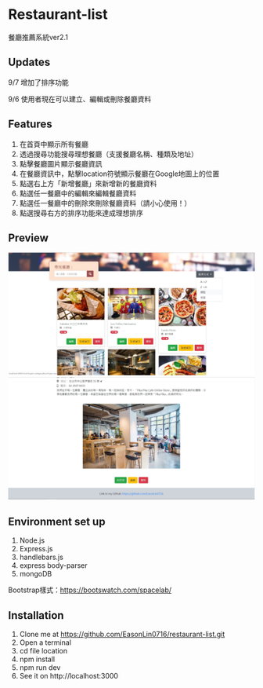 # Restaurant-list
餐廳推薦系統ver2.1
## Updates
9/7 增加了排序功能

9/6 使用者現在可以建立、編輯或刪除餐廳資料
## Features
1. 在首頁中顯示所有餐廳
2. 透過搜尋功能搜尋理想餐廳（支援餐廳名稱、種類及地址）
3. 點擊餐廳圖片顯示餐廳資訊
4. 在餐廳資訊中，點擊location符號顯示餐廳在Google地圖上的位置
5. 點選右上方「新增餐廳」來新增新的餐廳資料
6. 點選任一餐廳中的編輯來編輯餐廳資料
7. 點選任一餐廳中的刪除來刪除餐廳資料（請小心使用！）
8. 點選搜尋右方的排序功能來達成理想排序
## Preview
![Cover](https://github.com/EasonLin0716/restaurant-list/blob/master/preview/restaurant2.1_cover.jpg)
![Info](https://github.com/EasonLin0716/restaurant-list/blob/master/preview/restaurant2.0_info.JPG)
## Environment set up
1. Node.js
2. Express.js
3. handlebars.js
4. express body-parser
5. mongoDB

Bootstrap樣式：https://bootswatch.com/spacelab/
## Installation
1. Clone me at https://github.com/EasonLin0716/restaurant-list.git
2. Open a terminal
3. cd file location
4. npm install
5. npm run dev
6. See it on http://localhost:3000
